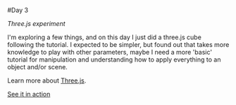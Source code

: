 #Day 3

*Three.js experiment*

I'm exploring a few things, and on this day I just did a three.js cube following the tutorial. I expected to be simpler, but found out that takes more knowledge to play with other parameters, maybe I need a more 'basic' tutorial for manipulation and understanding how to apply everything to an object and/or scene.

Learn more about [Three.js](http://threejs.org/). 

[See it in action](http://monicams.github.io/before-xmas/day3/)